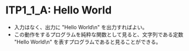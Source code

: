 # ITP1_1_A: Hello World

- 入力はなく、出力に "Hello World\n" を出力すればよい。
- この動作をするプログラムを純粋な関数として見ると、文字列である定数 "Hello World\n" を表すプログラムであると見ることができる。
